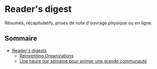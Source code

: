 # Reader's digest

Résumés, récapitulatifs, prises de note d'ouvrage physique ou en ligne.


## Sommaire

* [Reader's digests](readers-digest/README.md)
  * [Reinventing Organizations](readers-digest/reinventing-organizations.md)
  * [Une heure par semaine pour animer une grande communauté](readers-digest/une-heure-par-semaine-pour-animer-une-grande-communaute.md)
